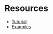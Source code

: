# Resources
* [Tutorial](http://techbrood.com/threejs/docs)
* [Examples](http://techbrood.com/threejs/examples/#webgl_animation_cloth)